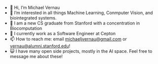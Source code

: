 - 👋 Hi, I’m Michael Vernau
- 👀 I’m interested in all things Machine Learning, Conmputer Vision, and biointegrated systems.
- 🌱 I am a new CS graduate from Stanford with a concentration in Biocomputation
- 🔱 I currently work as a Software Engineer at Cepton
- 📫 How to reach me:  email michaeljvernau@gmail.com or vernau@alumni.stanford.edu!
- 😺 I have many open side projects, mostly in the AI space. Feel free to message me about these!
